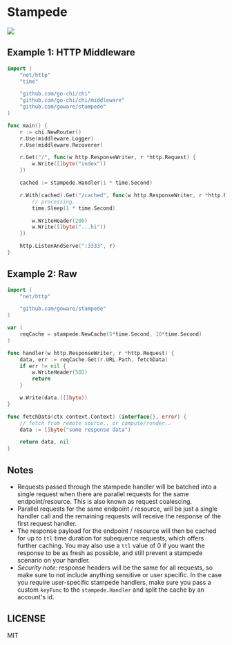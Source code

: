 # Stampede

![](https://github.com/goware/stampede/workflows/build/badge.svg?branch=master)

## Example 1: HTTP Middleware

```go
import (
	"net/http"
	"time"

	"github.com/go-chi/chi"
	"github.com/go-chi/chi/middleware"
	"github.com/goware/stampede"
)

func main() {
	r := chi.NewRouter()
	r.Use(middleware.Logger)
	r.Use(middleware.Recoverer)

	r.Get("/", func(w http.ResponseWriter, r *http.Request) {
		w.Write([]byte("index"))
	})

	cached := stampede.Handler(1 * time.Second)

	r.With(cached).Get("/cached", func(w http.ResponseWriter, r *http.Request) {
		// processing..
		time.Sleep(1 * time.Second)

		w.WriteHeader(200)
		w.Write([]byte("...hi"))
	})

	http.ListenAndServe(":3333", r)
}
```


## Example 2: Raw

```go
import (
	"net/http"

	"github.com/goware/stampede"
)

var (
	reqCache = stampede.NewCache(5*time.Second, 10*time.Second)
)

func handler(w http.ResponseWriter, r *http.Request) {	
	data, err := reqCache.Get(r.URL.Path, fetchData)
	if err != nil {	
		w.WriteHeader(503)
		return	
	}

	w.Write(data.([]byte))
}

func fetchData(ctx context.Context) (interface{}, error) {
	// fetch from remote source.. or compute/render..
	data := []byte("some response data")

	return data, nil	
}
```

## Notes

* Requests passed through the stampede handler will be batched into a single request
when there are parallel requests for the same endpoint/resource. This is also known
as request coalescing.
* Parallel requests for the same endpoint / resource, will be just a single handler call
and the remaining requests will receive the response of the first request handler.
* The response payload for the endpoint / resource will then be cached for up to `ttl`
time duration for subequence requests, which offers further caching. You may also
use a `ttl` value of 0 if you want the response to be as fresh as possible, and still
prevent a stampede scenario on your handler.
* *Security note:* response headers will be the same for all requests, so make sure
to not include anything sensitive or user specific. In the case you require user-specific
stampede handlers, make sure you pass a custom `keyFunc` to the `stampede.Handler` and
split the cache by an account's id.


## LICENSE

MIT
